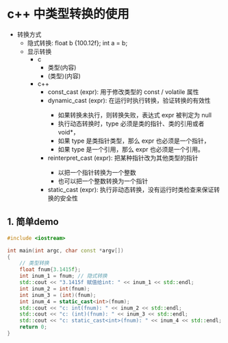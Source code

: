 # c++ 中类型转换的使用

- 转换方式
  - 隐式转换: float b {100.12f}; int a = b;
  - 显示转换
    - c
      - 类型(内容)
      - (类型)(内容)
    - c++
      - const_cast<type> (expr): 用于修改类型的 const / volatile 属性
      - dynamic_cast<type> (expr): 在运行时执行转换，验证转换的有效性
        - 如果转换未执行，则转换失败，表达式 expr 被判定为 null
        - 执行动态转换时，type 必须是类的指针、类的引用或者 void*，
        - 如果 type 是类指针类型，那么 expr 也必须是一个指针，
        - 如果 type 是一个引用，那么 expr 也必须是一个引用。
      - reinterpret_cast<type> (expr): 把某种指针改为其他类型的指针
        - 以把一个指针转换为一个整数
        - 也可以把一个整数转换为一个指针
      - static_cast<type> (expr): 执行非动态转换，没有运行时类检查来保证转换的安全性


## 1. 简单demo

```cpp
#include <iostream>

int main(int argc, char const *argv[])
{
    // 类型转换
    float fnum{3.1415f};
    int inum_1 = fnum; // 隐式转换
    std::cout << "3.1415f 赋值给int: " << inum_1 << std::endl;
    int inum_2 = int(fnum);
    int inum_3 = (int)(fnum);
    int inum_4 = static_cast<int>(fnum);
    std::cout << "c: int(fnum): " << inum_2 << std::endl;
    std::cout << "c: (int)(fnum): " << inum_3 << std::endl;
    std::cout << "c: static_cast<int>(fnum): " << inum_4 << std::endl;
    return 0;
}
```

